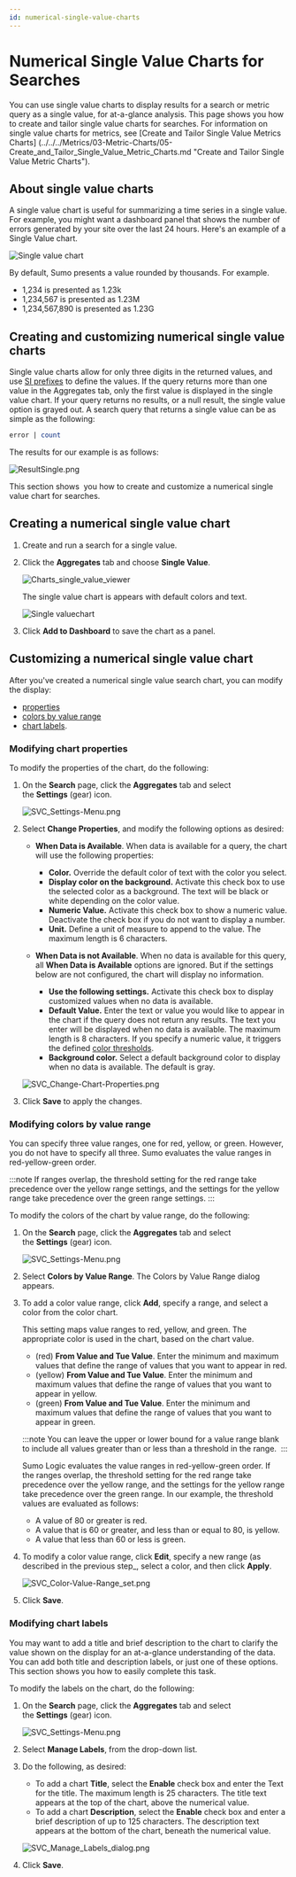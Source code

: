 ```yaml
---
id: numerical-single-value-charts
---
```


# Numerical Single Value Charts for Searches

You can use single value charts to display results for a search or metric query as a single value, for at-a-glance analysis. This page shows you how to create and tailor single value charts for searches. For information on single value charts for metrics, see [Create and Tailor Single Value Metrics Charts] (../../../Metrics/03-Metric-Charts/05-Create_and_Tailor_Single_Value_Metric_Charts.md "Create and Tailor Single Value Metric Charts").

## About single value charts

A single value chart is useful for summarizing a time series in a single value. For example, you might want a dashboard panel that shows the number of errors generated by your site over the last 24 hours. Here's an example of a Single Value chart. 

![Single value chart](/img/dashboards/Single-value-chart.png)

By default, Sumo presents a value rounded by thousands. For example. 

* 1,234 is presented as 1.23k
* 1,234,567 is presented as 1.23M
* 1,234,567,890 is presented as 1.23G


## Creating and customizing numerical single value charts

Single value charts allow for only three digits in the returned values, and use [SI prefixes](http://en.wikipedia.org/wiki/Metric_prefix) to define the values. If the query returns more than one value in the Aggregates tab, only the first value is displayed in the single value chart. If your query returns no results, or a null result, the single value option is grayed out. A search query that returns a single value can be as simple as the following:  

```sql
error | count
```

The results for our example is as follows:

![ResultSingle.png](/img/dashboards/ResultSingle.png)

This section shows  you how to create and customize a numerical single value chart for searches.

## Creating a numerical single value chart

1.  Create and run a search for a single value.
2.  Click the **Aggregates** tab and choose **Single Value**.

    ![Charts_single_value_viewer](/img/dashboards/charts_single_value_viewer.png)
    
    The single value chart is appears with default colors and text. 

    ![Single valuechart](/img/dashboards/Single-value-chart.png)

1.  Click **Add to Dashboard** to save the chart as a panel.

## Customizing a numerical single value chart

After you've created a numerical single value search chart, you can
modify the display:

* [properties](#modifying-chart-properties) 
* [colors by value range](#modifying-colors-by-value-range)
* [chart labels](#modifying-chart-labels).

### Modifying chart properties

To modify the properties of the chart, do the following:

1.  On the **Search** page, click the **Aggregates** tab and select the **Settings** (gear) icon.

    ![SVC_Settings-Menu.png](/img/dashboards/SVC_Settings-Menu.png)

2.  Select **Change Properties**, and modify the following options as desired: 

    * **When Data is Available**. When data is available for a query, the chart will use the following properties: 

      * **Color.** Override the default color of text with the color you select.
      * **Display color on the background.** Activate this check box to use the selected color as a background. The text will be black or white depending on the color value. 
      * **Numeric Value.** Activate this check box to show a numeric value. Deactivate the check box if you do not want to display a number. 
      * **Unit.** Define a unit of measure to append to the value. The maximum length is 6 characters. 
    * **When Data is not Available**. When no data is available for this query, all **When Data is Available** options are ignored. But if the settings below are not configured, the chart will display no information.

      * **Use the following settings.** Activate this check box to display customized values when no data is available. 
      * **Default Value.** Enter the text or value you would like to appear in the chart if the query does not return any results. The text you enter will be displayed when no data is available. The maximum length is 8 characters. If you specify a numeric value, it triggers the defined [color thresholds](#modifying-colors-by-value-range).
      * **Background color.** Select a default background color to display when no data is available. The default is gray.

    ![SVC_Change-Chart-Properties.png](/img/dashboards/SVC_Change-Chart-Properties.png)

3.  Click **Save** to apply the changes. 

### Modifying colors by value range

You can specify three value ranges, one for red, yellow, or green. However, you do not have to specify all three. Sumo evaluates the value ranges in red-yellow-green order.

:::note
If ranges overlap, the threshold setting for the red range take precedence over the yellow range settings, and the settings for the yellow range take precedence over the green range settings.
:::

To modify the colors of the chart by value range, do the following:

1. On the **Search** page, click the **Aggregates** tab and select the **Settings** (gear) icon.

    ![SVC_Settings-Menu.png](/img/dashboards/SVC_Settings-Menu.png)

1. Select **Colors by Value Range**. The Colors by Value Range dialog appears.
1. To add a color value range, click **Add**, specify a range, and select a color from the color chart. 

    This setting maps value ranges to red, yellow, and green. The appropriate color is used in the chart, based on the chart value. 

   * (red) **From Value and Tue Value**. Enter the minimum and maximum values that define the range of values that you want to appear in red.
   * (yellow) **From Value and Tue Value**. Enter the minimum and maximum values that define the range of values that you want to appear in yellow.
   * (green) **From Value and Tue Value**. Enter the minimum and maximum values that define the range of values that you want to appear in green.

    :::note
    You can leave the upper or lower bound for a value range blank to include all values greater than or less than a threshold in the range. 
    :::

    Sumo Logic evaluates the value ranges in red-yellow-green order. If the ranges overlap, the threshold setting for the red range take precedence over the yellow range, and the settings for the yellow range take precedence over the green range. In our example, the threshold values are evaluated as follows:  

   * A value of 80 or greater is red.
   * A value that is 60 or greater, and less than or equal to 80, is yellow.
   * A value that less than 60 or less is green.

1. To modify a color value range, click **Edit**, specify a new range (as described in the previous step\_, select a color, and then click **Apply**.

    ![SVC_Color-Value-Range_set.png](/img/dashboards/SVC_Color-Value-Range_set.png)

1. Click **Save**.

### Modifying chart labels

You may want to add a title and brief description to the chart to clarify the value shown on the display for an at-a-glance understanding of the data. You can add both title and description labels, or just one of these options. This section shows you how to easily complete this task.

To modify the labels on the chart, do the following:

1. On the **Search** page, click the **Aggregates** tab and select the **Settings** (gear) icon.

    ![SVC_Settings-Menu.png](/img/dashboards/SVC_Settings-Menu.png)

1. Select **Manage Labels**, from the drop-down list. 
1. Do the following, as desired:

   * To add a chart **Title**, select the **Enable** check box and enter the Text for the title. The maximum length is 25 characters. The title text appears at the top of the chart, above the numerical value.
   * To add a chart **Description**, select the **Enable** check box and enter a brief description of up to 125 characters. The description text appears at the bottom of the chart, beneath the numerical value.

    ![SVC_Manage_Labels_dialog.png](/img/dashboards/SVC_Manage_Labels_dialog.png)

1. Click **Save**.

 
